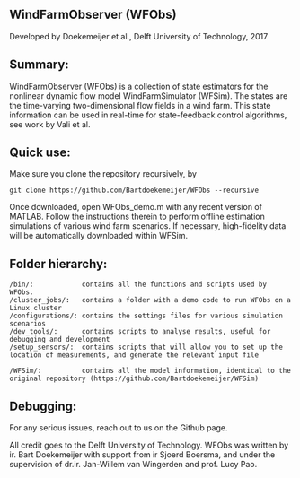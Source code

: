 
 ##   WindFarmObserver (WFObs)
Developed by Doekemeijer et al., Delft University of Technology, 2017
            


## Summary:
WindFarmObserver (WFObs) is a collection of state estimators for the nonlinear dynamic flow model WindFarmSimulator (WFSim). The states are the time-varying two-dimensional flow fields in a wind farm. This state information can be used in real-time for state-feedback control algorithms, see work by Vali et al.

## Quick use:
Make sure you clone the repository recursively, by
	
	git clone https://github.com/Bartdoekemeijer/WFObs --recursive

Once downloaded, open WFObs_demo.m with any recent version of MATLAB. Follow the instructions therein to perform offline estimation simulations of various wind farm scenarios. If necessary, high-fidelity data will be automatically downloaded within WFSim.
	
## Folder hierarchy:

	/bin/:            contains all the functions and scripts used by WFObs.
	/cluster_jobs/:   contains a folder with a demo code to run WFObs on a Linux cluster
	/configurations/: contains the settings files for various simulation scenarios
	/dev_tools/:      contains scripts to analyse results, useful for debugging and development
	/setup_sensors/:  contains scripts that will allow you to set up the location of measurements, and generate the relevant input file
	
	/WFSim/:          contains all the model information, identical to the original repository (https://github.com/Bartdoekemeijer/WFSim)
	
## Debugging:
For any serious issues, reach out to us on the Github page. 

All credit goes to the Delft University of Technology. WFObs was written by ir. Bart Doekemeijer with support from ir Sjoerd Boersma, and under the supervision of dr.ir. Jan-Willem van Wingerden and prof. Lucy Pao.             
